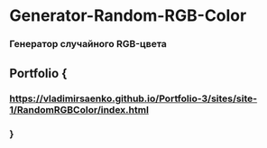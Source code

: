 # Generator-Random-RGB-Color
 
### Генератор случайного RGB-цвета

## Portfolio {

### https://vladimirsaenko.github.io/Portfolio-3/sites/site-1/RandomRGBColor/index.html

### }
